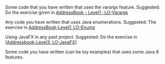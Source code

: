 <div id="varargs">

Some code that you have written that uses the varargs feature. Suggested: Do the exercise given in [AddressBook - Level1 : LO-Varargs]({{module_org}}/addressbook-level1/blob/master/docs/LearningOutcomes.adoc#use-varargs-code-lo-varargs-code)

</div>

<div id="enums">
  
Any code you have written that uses Java enumerations. Suggested: The exercise in [AddressBook-Level1: LO-Enums]({{module_org}}/addressbook-level1/blob/master/docs/LearningOutcomes.adoc/#use-enums-code-lo-enums-code)

</div>


<div id="javaFXBasic">

Using JavaFX in any past project. Suggested: Do the exercise in [[Addressbook-Level3: LO-JavaFX]({{module_org}}/addressbook-level3/blob/master/docs/LearningOutcomes.adoc#use-java-fx-for-gui-programming-code-lo-javafx-code)]

</div>


<div id="streamsBasic">

Some code you have written (can be toy examples) that uses some Java 8 features.

</div>